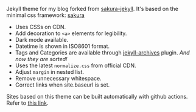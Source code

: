 Jekyll theme for my blog forked from [sakura-jekyll](https://github.com/oxalorg/sakura-jekyll). It's based on the minimal css framework: [sakura](https://github.com/oxalorg/sakura)

- Uses CSSs on CDN.
- Add decoration to `<a>` elements for legibility.
- Dark mode available.
- Datetime is shown in ISO8601 format.
- Tags and Categories are available through [jekyll-archives](https://github.com/jekyll/jekyll-archives) plugin. _And now they are sorted!_
- Uses the latest `normalize.css` from official CDN.
- Adjust `margin` in nested list.
- Remove unnecessary whitespace.
- Correct links when site.baseurl is set.

Sites based on this theme can be built automatically with github actions. Refer to [this link](https://jekyllrb.com/docs/continuous-integration/github-actions/#setting-up-the-action).
